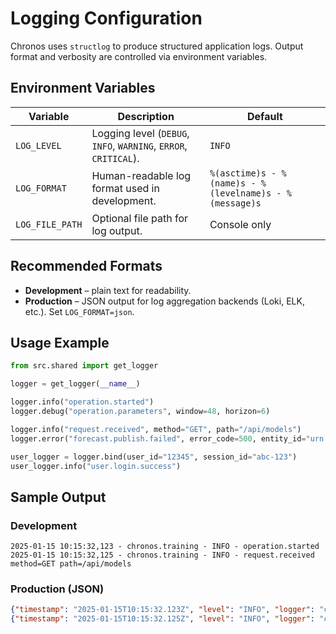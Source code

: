 # Logging Configuration

Chronos uses `structlog` to produce structured application logs. Output format and verbosity are controlled via environment variables.

## Environment Variables

| Variable | Description | Default |
|----------|-------------|---------|
| `LOG_LEVEL` | Logging level (`DEBUG`, `INFO`, `WARNING`, `ERROR`, `CRITICAL`). | `INFO` |
| `LOG_FORMAT` | Human-readable log format used in development. | `%(asctime)s - %(name)s - %(levelname)s - %(message)s` |
| `LOG_FILE_PATH` | Optional file path for log output. | Console only |

## Recommended Formats

- **Development** – plain text for readability.
- **Production** – JSON output for log aggregation backends (Loki, ELK, etc.). Set `LOG_FORMAT=json`.

## Usage Example

```python
from src.shared import get_logger

logger = get_logger(__name__)

logger.info("operation.started")
logger.debug("operation.parameters", window=48, horizon=6)

logger.info("request.received", method="GET", path="/api/models")
logger.error("forecast.publish.failed", error_code=500, entity_id="urn:ngsi-ld:Sensor:001")

user_logger = logger.bind(user_id="12345", session_id="abc-123")
user_logger.info("user.login.success")
```

## Sample Output

### Development

```
2025-01-15 10:15:32,123 - chronos.training - INFO - operation.started
2025-01-15 10:15:32,125 - chronos.training - INFO - request.received method=GET path=/api/models
```

### Production (JSON)

```json
{"timestamp": "2025-01-15T10:15:32.123Z", "level": "INFO", "logger": "chronos.training", "event": "operation.started", "app": "fiware-chronos"}
{"timestamp": "2025-01-15T10:15:32.125Z", "level": "INFO", "logger": "chronos.training", "event": "request.received", "method": "GET", "path": "/api/models"}
```
